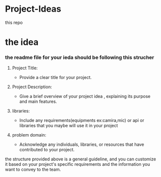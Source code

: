 # Project-Ideas
this repo 

# the idea 
### the readme file for your ieda should be following this strucher

1. Project Title:
   - Provide a clear title for your project.

2. Project Description:
   - Give a brief overview of your project idea , explaining its purpose and main features.

3. libraries:
   - Include any requirements(equipments ex:camira,mic) or api or libraries that you maybe will use it in your project

8. problem domain:
   - Acknowledge any individuals, libraries, or resources that have contributed to your project.

the structure provided above is a general guideline, and you can customize it based on your project's specific requirements and the information you want to convey to the team.
